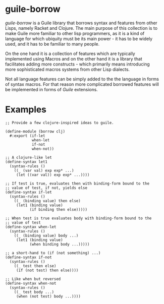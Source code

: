 # guile-borrow

*guile-borrow* is a Guile library that borrows syntax and features
from other Lisps, namely Racket and Clojure. The main purpose of this
collection is to make Guile more familiar to other lisp programmers,
as it is a kind of language for which ubiquity must be its main
power - it has to be widely used, and it has to be familiar to many
people.

On the one hand it is a collection of features which are typically
implemented using Macros and on the other hand it is a library that
facilitates adding more constructs - which primarily means introducing
more sophisticated macros systems from other Lisp dialects.

Not all language features can be simply added to the the language in
forms of syntax macros. For that reason more complicated borrowed
features will be implemented in forms of *Guile* extensions.

# Examples
```
;; Provide a few clojure-inspired ideas to guile.

(define-module (borrow clj)
  #:export (if-let
            when-let
            if-not
            when-not))

;; A clojure-like let
(define-syntax let1
  (syntax-rules ()
    ((_ (var val) exp exp* ...)
     (let ((var val)) exp exp* ...))))

;; If test is true, evaluates then with binding-form bound to the
;; value of test, if not, yields else
(define-syntax if-let
  (syntax-rules ()
    ((_ (binding value) then else)
     (let1 (binding value)
           (if binding then else)))))

;; When test is true evaluates body with binding-form bound to the
;; value of test
(define-syntax when-let
  (syntax-rules ()
    ((_ (binding value) body ...)
     (let1 (binding value)
           (when binding body ...)))))

;; a short-hand to (if (not something) ...)
(define-syntax if-not
  (syntax-rules ()
    ((_ test then else)
     (if (not test) then else))))

;; Like when but reversed
(define-syntax when-not
  (syntax-rules ()
    ((_ test body ...)
     (when (not test) body ...))))

```
